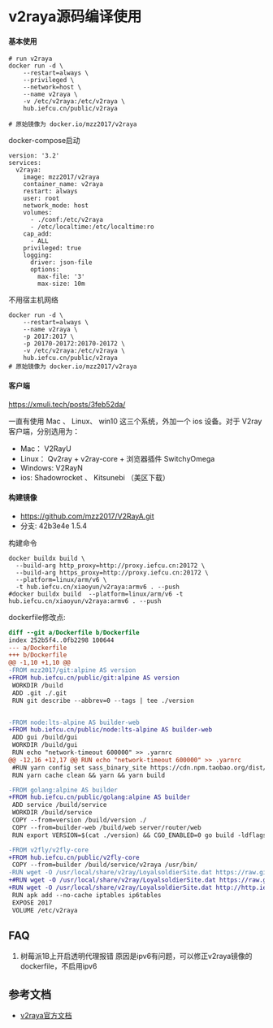 # v2raya源码编译使用

#### 基本使用

```
# run v2raya
docker run -d \
    --restart=always \
    --privileged \
    --network=host \
    --name v2raya \
    -v /etc/v2raya:/etc/v2raya \
    hub.iefcu.cn/public/v2raya

# 原始镜像为 docker.io/mzz2017/v2raya
```

docker-compose启动
```
version: '3.2'
services:
  v2raya:
    image: mzz2017/v2raya
    container_name: v2raya
    restart: always
    user: root
    network_mode: host
    volumes:
      - ./conf:/etc/v2raya
      - /etc/localtime:/etc/localtime:ro
    cap_add:
      - ALL
    privileged: true
    logging:
      driver: json-file
      options:
        max-file: '3'
        max-size: 10m
```

不用宿主机网络
```
docker run -d \
    --restart=always \
    --name v2raya \
    -p 2017:2017 \
    -p 20170-20172:20170-20172 \
    -v /etc/v2raya:/etc/v2raya \
    hub.iefcu.cn/public/v2raya
# 原始镜像为 docker.io/mzz2017/v2raya
```

#### 客户端

https://xmuli.tech/posts/3feb52da/

一直有使用 Mac 、 Linux、 win10 这三个系统，外加一个 ios 设备。对于 V2ray 客户端，分别选用为：

- Mac： V2RayU
- Linux： Qv2ray + v2ray-core + 浏览器插件 SwitchyOmega
- Windows: V2RayN
- ios: Shadowrocket 、 Kitsunebi （美区下载）

#### 构建镜像

* https://github.com/mzz2017/V2RayA.git
* 分支: 42b3e4e 1.5.4

构建命令
```
docker buildx build \
  --build-arg http_proxy=http://proxy.iefcu.cn:20172 \
  --build-arg https_proxy=http://proxy.iefcu.cn:20172 \
  --platform=linux/arm/v6 \
  -t hub.iefcu.cn/xiaoyun/v2raya:armv6 . --push
#docker buildx build  --platform=linux/arm/v6 -t hub.iefcu.cn/xiaoyun/v2raya:armv6 . --push
```

dockerfile修改点:
```diff
diff --git a/Dockerfile b/Dockerfile
index 252b5f4..0fb2298 100644
--- a/Dockerfile
+++ b/Dockerfile
@@ -1,10 +1,10 @@
-FROM mzz2017/git:alpine AS version
+FROM hub.iefcu.cn/public/git:alpine AS version
 WORKDIR /build
 ADD .git ./.git
 RUN git describe --abbrev=0 --tags | tee ./version


-FROM node:lts-alpine AS builder-web
+FROM hub.iefcu.cn/public/node:lts-alpine AS builder-web
 ADD gui /build/gui
 WORKDIR /build/gui
 RUN echo "network-timeout 600000" >> .yarnrc
@@ -12,16 +12,17 @@ RUN echo "network-timeout 600000" >> .yarnrc
 #RUN yarn config set sass_binary_site https://cdn.npm.taobao.org/dist/node-sass -g
 RUN yarn cache clean && yarn && yarn build

-FROM golang:alpine AS builder
+FROM hub.iefcu.cn/public/golang:alpine AS builder
 ADD service /build/service
 WORKDIR /build/service
 COPY --from=version /build/version ./
 COPY --from=builder-web /build/web server/router/web
 RUN export VERSION=$(cat ./version) && CGO_ENABLED=0 go build -ldflags="-X github.com/v2rayA/v2rayA/conf.Version=${VERSION:1} -s -w" -o v2raya .

-FROM v2fly/v2fly-core
+FROM hub.iefcu.cn/public/v2fly-core
 COPY --from=builder /build/service/v2raya /usr/bin/
-RUN wget -O /usr/local/share/v2ray/LoyalsoldierSite.dat https://raw.githubusercontent.com/mzz2017/dist-v2ray-rules-dat/master/geosite.dat
+#RUN wget -O /usr/local/share/v2ray/LoyalsoldierSite.dat https://raw.githubusercontent.com/mzz2017/dist-v2ray-rules-dat/master/geosite.dat
+RUN wget -O /usr/local/share/v2ray/LoyalsoldierSite.dat http://http.iefcu.cn/http/geosite.dat
 RUN apk add --no-cache iptables ip6tables
 EXPOSE 2017
 VOLUME /etc/v2raya
```

## FAQ

1. 树莓派1B上开启透明代理报错
  原因是ipv6有问题，可以修正v2raya镜像的dockerfile，不启用ipv6

## 参考文档

* [v2raya官方文档](https://v2raya.org/docs/prologue/quick-start/)

